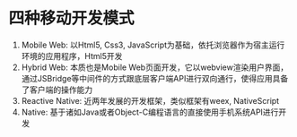 # 四种移动开发模式

1. Mobile Web: 以Html5, Css3, JavaScript为基础，依托浏览器作为宿主运行环境的应用程序，Html5开发
2. Hybrid Web: 本质也是Mobile Web页面开发，它以webview渲染用户界面，通过JSBridge等中间件的方式跟底层客户端API进行双向通行，使得应用具备了客户端的操作能力
3. Reactive Native: 近两年发展的开发框架，类似框架有weex, NativeScript
4. Native: 基于诸如Java或者Object-C编程语言的直接使用手机系统API进行开发